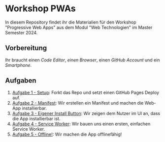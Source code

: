 # Workshop PWAs

In diesem Repository findet ihr die Materialien für den Workshop "Progressive Web Apps" aus dem Modul "Web Technologien" im Master Semester 2024.

## Vorbereitung
Ihr braucht einen _Code Editor_, _einen Browser_, einen _GitHub Account_ und ein _Smartphone_.

## Aufgaben

1. [Aufgabe 1 - Setup](docs/README.md): Forkt das Repo und setzt einen GitHub Pages Deploy auf.
2. [Aufgabe 2 - Manifest](./Aufgabe_2/README.md): Wir erstellen ein Manifest und machen die Web-App installierbar.
2. [Aufgabe 3 - Eigener Install Button](./Aufgabe_3/README.md): Wir zeigen dem Nutzer im UI an, dass die App installierbar ist.
3. [Aufgabe 4 - Service Worker](./Aufgabe_4/README.md): Wir bauen uns einen ersten, einfachen Service Worker.
4. [Aufgabe 5 - Offline!](./Aufgabe_5/README.md): Wir machen die App offlinefähig!
